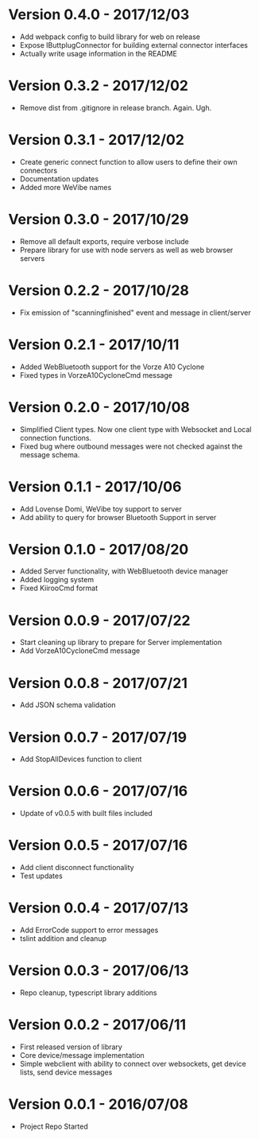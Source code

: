 # Version 0.4.0 - 2017/12/03

- Add webpack config to build library for web on release
- Expose IButtplugConnector for building external connector interfaces
- Actually write usage information in the README

# Version 0.3.2 - 2017/12/02

- Remove dist from .gitignore in release branch. Again. Ugh.

# Version 0.3.1 - 2017/12/02

- Create generic connect function to allow users to define their own connectors
- Documentation updates
- Added more WeVibe names

# Version 0.3.0 - 2017/10/29

- Remove all default exports, require verbose include
- Prepare library for use with node servers as well as web browser servers

# Version 0.2.2 - 2017/10/28

- Fix emission of "scanningfinished" event and message in client/server

# Version 0.2.1 - 2017/10/11

- Added WebBluetooth support for the Vorze A10 Cyclone 
- Fixed types in VorzeA10CycloneCmd message

# Version 0.2.0 - 2017/10/08

- Simplified Client types. Now one client type with Websocket and Local connection functions.
- Fixed bug where outbound messages were not checked against the message schema.

# Version 0.1.1 - 2017/10/06

- Add Lovense Domi, WeVibe toy support to server
- Add ability to query for browser Bluetooth Support in server

# Version 0.1.0 - 2017/08/20

- Added Server functionality, with WebBluetooth device manager
- Added logging system
- Fixed KiirooCmd format

# Version 0.0.9 - 2017/07/22

- Start cleaning up library to prepare for Server implementation
- Add VorzeA10CycloneCmd message

# Version 0.0.8 - 2017/07/21

- Add JSON schema validation

# Version 0.0.7 - 2017/07/19

- Add StopAllDevices function to client

# Version 0.0.6 - 2017/07/16

- Update of v0.0.5 with built files included

# Version 0.0.5 - 2017/07/16

- Add client disconnect functionality
- Test updates

# Version 0.0.4 - 2017/07/13

- Add ErrorCode support to error messages
- tslint addition and cleanup

# Version 0.0.3 - 2017/06/13

- Repo cleanup, typescript library additions

# Version 0.0.2 - 2017/06/11

- First released version of library
- Core device/message implementation
- Simple webclient with ability to connect over websockets, get device lists, send device messages

# Version 0.0.1 - 2016/07/08

- Project Repo Started
